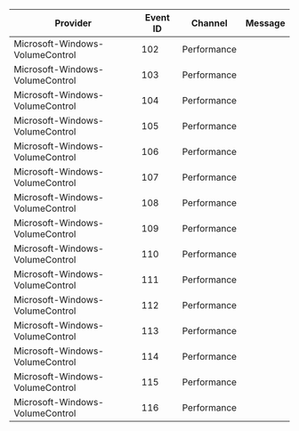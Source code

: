 Provider                         |  Event ID  |  Channel      |  Message
---------------------------------|------------|---------------|---------
Microsoft-Windows-VolumeControl  |  102       |  Performance  |
Microsoft-Windows-VolumeControl  |  103       |  Performance  |
Microsoft-Windows-VolumeControl  |  104       |  Performance  |
Microsoft-Windows-VolumeControl  |  105       |  Performance  |
Microsoft-Windows-VolumeControl  |  106       |  Performance  |
Microsoft-Windows-VolumeControl  |  107       |  Performance  |
Microsoft-Windows-VolumeControl  |  108       |  Performance  |
Microsoft-Windows-VolumeControl  |  109       |  Performance  |
Microsoft-Windows-VolumeControl  |  110       |  Performance  |
Microsoft-Windows-VolumeControl  |  111       |  Performance  |
Microsoft-Windows-VolumeControl  |  112       |  Performance  |
Microsoft-Windows-VolumeControl  |  113       |  Performance  |
Microsoft-Windows-VolumeControl  |  114       |  Performance  |
Microsoft-Windows-VolumeControl  |  115       |  Performance  |
Microsoft-Windows-VolumeControl  |  116       |  Performance  |
